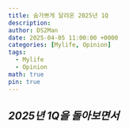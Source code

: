 ```yaml
---
title: 숨가쁘게 달려온 2025년 1Q
description: 
author: DS2Man
date: 2025-04-05 11:00:00 +0000
categories: [Mylife, Opinion]
tags:
  - Mylife
  - Opinion
math: true
pin: true
---
```


## *2025년 1Q을  돌아보면서*

